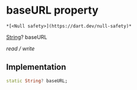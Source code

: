 


# baseURL property




    *[<Null safety>](https://dart.dev/null-safety)*


[String](https://api.flutter.dev/flutter/dart-core/String-class.html)? baseURL
  
_read / write_






## Implementation

```dart
static String? baseURL;


```







